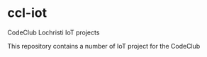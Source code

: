 # ccl-iot

CodeClub Lochristi IoT projects

This repository contains a number of IoT project for the CodeClub